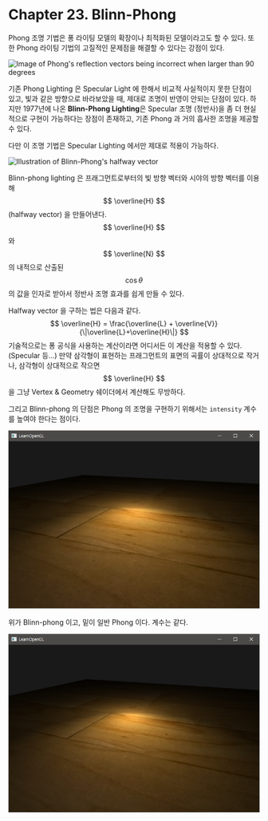 # Chapter 23. Blinn-Phong

Phong 조명 기법은 퐁 라이팅 모델의 확장이나 최적화된 모델이라고도 할 수 있다. 또한 Phong 라이팅 기법의 고질적인 문제점을 해결할 수 있다는 강점이 있다. 

![Image of Phong's reflection vectors being incorrect when larger than 90 degrees](https://learnopengl.com/img/advanced-lighting/advanced_lighting_over_90.png)

기존 Phong Lighting 은 Specular Light 에 한해서 비교적 사실적이지 못한 단점이 있고, 빛과 같은 방향으로 바라보았을 때, 제대로 조명이 반영이 안되는 단점이 있다. 하지만 1977년에 나온 **Blinn-Phong Lighting**은 Specular 조명 (정반사)을 좀 더 현실적으로 구현이 가능하다는 장점이 존재하고, 기존 Phong 과 거의 흡사한 조명을 제공할 수 있다.

다만 이 조명 기법은 Specular Lighting 에서만 제대로 적용이 가능하다.

![Illustration of Blinn-Phong's halfway vector](https://learnopengl.com/img/advanced-lighting/advanced_lighting_halfway_vector.png)

Blinn-phong lighting 은 프래그먼트로부터의 빛 방향 벡터와 시야의 방향 벡터를 이용해 $$ \overline{H} $$ (halfway vector) 을 만들어낸다. $$ \overline{H} $$ 와 $$ \overline{N} $$ 의 내적으로 산출된 $$ \cos{\theta} $$ 의 값을 인자로 받아서 정반사 조명 효과를 쉽게 만들 수 있다.

Halfway vector 을 구하는 법은 다음과 같다.
$$
\overline{H} = \frac{\overline{L} + \overline{V}}{\|\overline{L}+\overline{H}\|}
$$
기술적으로는 퐁 공식을 사용하는 계산이라면 어디서든 이 계산을 적용할 수 있다. (Specular 등...) 만약 삼각형이 표현하는 프래그먼트의 표면의 곡률이 상대적으로 작거나, 삼각형이 상대적으로 작으면 $$ \overline{H} $$ 을 그냥 Vertex & Geometry 쉐이더에서 계산해도 무방하다.

그리고 Blinn-phong 의 단점은 Phong 의 조명을 구현하기 위해서는 `intensity` 계수를 높여야 한다는 점이다.

![img](images/Ch23/blinn_phong.png)

위가 Blinn-phong 이고, 밑이 일반 Phong 이다. 계수는 같다.

![img](images/Ch23/phong.png)

